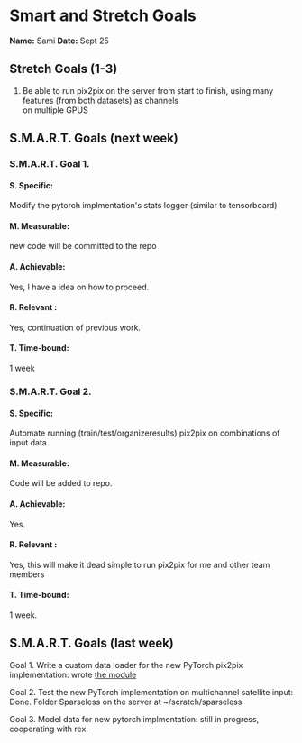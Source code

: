 # Smart and Stretch Goals

**Name:** Sami
**Date:** Sept 25

## Stretch Goals (1-3)

1. Be able to run pix2pix on the server from start to finish, using many features (from both datasets) as channels  
on multiple GPUS


## S.M.A.R.T. Goals (next week)

### S.M.A.R.T. Goal 1.

#### S. Specific: 
Modify the pytorch implmentation's stats logger (similar to tensorboard)
  
#### M. Measurable: 
new code will be committed to the repo  

#### A. Achievable:  
Yes, I have a idea on how to proceed.  

#### R. Relevant :
Yes, continuation of previous work.  

#### T. Time-bound: 
1 week  

### S.M.A.R.T. Goal 2.

#### S. Specific: 
Automate running (train/test/organizeresults) pix2pix on combinations of input data.  

#### M. Measurable: 
Code will be added to repo.

#### A. Achievable: 
Yes.  


#### R. Relevant :
Yes, this will make it dead simple to run pix2pix for me and other team members


#### T. Time-bound: 
1 week.   

## S.M.A.R.T. Goals (last week)  


Goal 1. Write a custom data loader for the new PyTorch pix2pix implementation:
wrote [the module](https://github.com/yuanzhou15/capstone-weather/blob/master/pytorch-CycleGAN-and-pix2pix/data/multichannel_dataset.py)

Goal 2. 
Test the new PyTorch implementation on multichannel satellite input:
Done. Folder Sparseless on the server at ~/scratch/sparseless
   
Goal 3. Model data for new pytorch implmentation:
still in progress, cooperating with rex.




